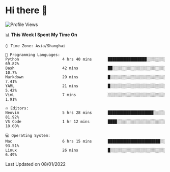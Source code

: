 # Hi there 👋

<!--
**wsmbsbbz/wsmbsbbz** is a ✨ _special_ ✨ repository because its `README.md` (this file) appears on your GitHub profile.

Here are some ideas to get you started:

- 🔭 I’m currently working on ...
- 🌱 I’m currently learning ...
- 👯 I’m looking to collaborate on ...
- 🤔 I’m looking for help with ...
- 💬 Ask me about ...
- 📫 How to reach me: ...
- 😄 Pronouns: ...
- ⚡ Fun fact: ...
-->
<!--START_SECTION:waka-->
![Profile Views](http://img.shields.io/badge/Profile%20Views-0-blue)

📊 **This Week I Spent My Time On** 

```text
⌚︎ Time Zone: Asia/Shanghai

💬 Programming Languages: 
Python                   4 hrs 40 mins       █████████████████░░░░░░░░   69.82% 
Bash                     42 mins             ██░░░░░░░░░░░░░░░░░░░░░░░   10.7% 
Markdown                 29 mins             █░░░░░░░░░░░░░░░░░░░░░░░░   7.41% 
YAML                     21 mins             █░░░░░░░░░░░░░░░░░░░░░░░░   5.42% 
VimL                     7 mins              ░░░░░░░░░░░░░░░░░░░░░░░░░   1.91%

🔥 Editors: 
Neovim                   5 hrs 28 mins       ████████████████████░░░░░   81.92% 
VS Code                  1 hr 12 mins        ████░░░░░░░░░░░░░░░░░░░░░   18.08%

💻 Operating System: 
Mac                      6 hrs 15 mins       ███████████████████████░░   93.51% 
Linux                    26 mins             █░░░░░░░░░░░░░░░░░░░░░░░░   6.49%

```


 Last Updated on 08/01/2022
<!--END_SECTION:waka-->
